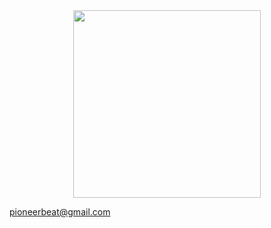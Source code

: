 <div id="header" align="center">
  <img src="https://media.giphy.com/media/MWRiRARGbMKBnErBHX/giphy.gif" width="300"/>
</div>

pioneerbeat@gmail.com
